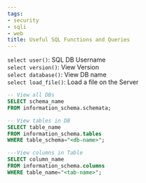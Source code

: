 ```yaml
---
tags:
- security
- sqli
- web
title: Useful SQL Functions and Queries
---
```


`select user()`: SQL DB Username  
`select version()`: View Version  
`select database()`: View DB name  
`select load_file()`: Load a file on the Server

````sql
-- View all DBs
SELECT schema_name 
FROM information_schema.schemata; 

-- View tables in DB
SELECT table_name 
FROM information_schema.tables 
WHERE table_schema="<db-name>"; 

---View columns in Table
SELECT column_name 
FROM information_schema.columns 
WHERE table_name="<tab-name>"; 
````